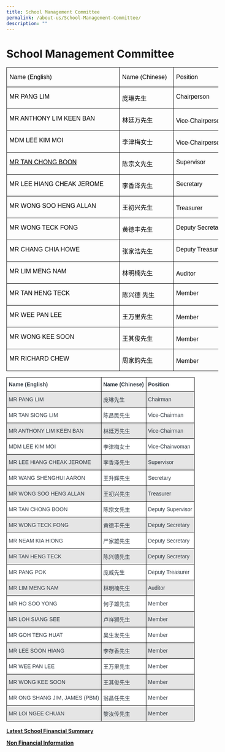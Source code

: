 ```yaml
---
title: School Management Committee
permalink: /about-us/School-Management-Committee/
description: ""
---
```

School Management Committee
===========================
<table style="width:415.0pt;margin-left:-.15pt;border-collapse:collapse;mso-yfti-tbllook:
 1184;mso-padding-alt:0in 0in 0in 0in" width="553" cellpadding="0" cellspacing="0" border="0" class="MsoNormalTable"><tbody><tr style="mso-yfti-irow:0;mso-yfti-firstrow:yes;height:15.75pt"><td style="width:209.0pt;border:solid windowtext 1.0pt;
  padding:0in 5.4pt 0in 5.4pt;height:15.75pt" valign="top" nowrap="" width="279"><p class="MsoNormal"><span style="font-size:12.0pt;font-family:&quot;Arial&quot;,sans-serif;
  color:black">Name (English)</span></p></td><td style="width:94.0pt;border:solid windowtext 1.0pt;
  border-left:none;padding:0in 5.4pt 0in 5.4pt;height:15.75pt" valign="top" nowrap="" width="125"><p class="MsoNormal"><span style="font-size:12.0pt;font-family:&quot;Arial&quot;,sans-serif;
  color:black">Name (Chinese)</span></p></td><td style="width:112.0pt;border:solid windowtext 1.0pt;
  border-left:none;padding:0in 5.4pt 0in 5.4pt;height:15.75pt" valign="top" nowrap="" width="149"><p class="MsoNormal"><span style="font-size:12.0pt;font-family:&quot;Arial&quot;,sans-serif;
  color:black">Position</span></p></td></tr><tr style="mso-yfti-irow:1;height:15.75pt"><td style="width:209.0pt;border:solid windowtext 1.0pt;
  border-top:none;padding:0in 5.4pt 0in 5.4pt;height:15.75pt" valign="top" nowrap="" width="279"><p class="MsoNormal"><span style="font-size:12.0pt;font-family:&quot;Arial&quot;,sans-serif;
  color:black"><span style="color:black;
  text-decoration:none;text-underline:none">MR PANG LIM</span></a></span></p></td><td style="width:94.0pt;border-top:none;
  border-left:none;border-bottom:solid windowtext 1.0pt;border-right:solid windowtext 1.0pt;
  padding:0in 5.4pt 0in 5.4pt;height:15.75pt" valign="top" nowrap="" width="125"><p class="MsoNormal"><span style="font-size:12.0pt;font-family:&quot;Microsoft YaHei&quot;,sans-serif;
  color:black" lang="ZH-CN">庞琳先生</span><span style="font-size:12.0pt;font-family:&quot;Arial&quot;,sans-serif;
  color:black"></span></p></td><td style="width:112.0pt;border-top:none;
  border-left:none;border-bottom:solid windowtext 1.0pt;border-right:solid windowtext 1.0pt;
  padding:0in 5.4pt 0in 5.4pt;height:15.75pt" valign="top" nowrap="" width="149"><p class="MsoNormal"><span style="font-size:12.0pt;font-family:&quot;Arial&quot;,sans-serif;
  color:black">Chairperson</span></p></td></tr><tr style="mso-yfti-irow:2;height:15.75pt"><td style="width:209.0pt;border:solid windowtext 1.0pt;
  border-top:none;padding:0in 5.4pt 0in 5.4pt;height:15.75pt" valign="top" nowrap="" width="279"><p class="MsoNormal"><span style="font-size:12.0pt;font-family:&quot;Arial&quot;,sans-serif;
  color:black">MR ANTHONY LIM KEEN BAN</span></p></td><td style="width:94.0pt;border-top:none;
  border-left:none;border-bottom:solid windowtext 1.0pt;border-right:solid windowtext 1.0pt;
  padding:0in 5.4pt 0in 5.4pt;height:15.75pt" valign="top" nowrap="" width="125"><p class="MsoNormal"><span style="font-size:12.0pt;font-family:&quot;Microsoft YaHei&quot;,sans-serif;
  color:black" lang="ZH-CN">林廷万先生</span><span style="font-size:12.0pt;font-family:&quot;Arial&quot;,sans-serif;
  color:black"></span></p></td><td style="width:112.0pt;border-top:none;
  border-left:none;border-bottom:solid windowtext 1.0pt;border-right:solid windowtext 1.0pt;
  padding:0in 5.4pt 0in 5.4pt;height:15.75pt" valign="bottom" nowrap="" width="149"><p class="MsoNormal"><span style="font-size:12.0pt;font-family:&quot;Arial&quot;,sans-serif;
  color:black">Vice-Chairperson</span></p></td></tr><tr style="mso-yfti-irow:3;height:15.75pt"><td style="width:209.0pt;border:solid windowtext 1.0pt;
  border-top:none;padding:0in 5.4pt 0in 5.4pt;height:15.75pt" valign="top" nowrap="" width="279"><p class="MsoNormal"><span style="font-size:12.0pt;font-family:&quot;Arial&quot;,sans-serif;
  color:black">MDM LEE KIM MOI</span></p></td><td style="width:94.0pt;border-top:none;
  border-left:none;border-bottom:solid windowtext 1.0pt;border-right:solid windowtext 1.0pt;
  padding:0in 5.4pt 0in 5.4pt;height:15.75pt" valign="top" nowrap="" width="125"><p class="MsoNormal"><span style="font-size:12.0pt;font-family:&quot;Microsoft YaHei&quot;,sans-serif;
  color:black" lang="ZH-CN">李津梅女士</span><span style="font-size:12.0pt;font-family:&quot;Arial&quot;,sans-serif;
  color:black"></span></p></td><td style="width:112.0pt;border-top:none;
  border-left:none;border-bottom:solid windowtext 1.0pt;border-right:solid windowtext 1.0pt;
  padding:0in 5.4pt 0in 5.4pt;height:15.75pt" valign="bottom" nowrap="" width="149"><p class="MsoNormal"><span style="font-size:12.0pt;font-family:&quot;Arial&quot;,sans-serif;
  color:black">Vice-Chairperson</span></p></td></tr><tr style="mso-yfti-irow:4;height:15.75pt"><td style="width:209.0pt;border:solid windowtext 1.0pt;
  border-top:none;padding:0in 5.4pt 0in 5.4pt;height:15.75pt" valign="top" nowrap="" width="279"><p class="MsoNormal"><span style="font-size:12.0pt;font-family:&quot;Arial&quot;,sans-serif;
  color:black"><a href="mailto:hosog137@yahoo.com.sg"><span style="color:black;
  text-decoration:none;text-underline:none">MR TAN CHONG BOON</span></a></span></p></td><td style="width:94.0pt;border-top:none;
  border-left:none;border-bottom:solid windowtext 1.0pt;border-right:solid windowtext 1.0pt;
  padding:0in 5.4pt 0in 5.4pt;height:15.75pt" valign="top" nowrap="" width="125"><p class="MsoNormal"><span style="font-size:12.0pt;font-family:&quot;Microsoft YaHei&quot;,sans-serif;
  color:black" lang="ZH-CN">陈宗文先生</span><span style="font-size:12.0pt;font-family:&quot;Arial&quot;,sans-serif;
  color:black"></span></p></td><td style="width:112.0pt;border-top:none;
  border-left:none;border-bottom:solid windowtext 1.0pt;border-right:solid windowtext 1.0pt;
  padding:0in 5.4pt 0in 5.4pt;height:15.75pt" valign="top" nowrap="" width="149"><p class="MsoNormal"><span style="font-size:12.0pt;font-family:&quot;Arial&quot;,sans-serif;
  color:black">Supervisor</span></p></td></tr><tr style="mso-yfti-irow:5;height:15.75pt"><td style="width:209.0pt;border:solid windowtext 1.0pt;
  border-top:none;padding:0in 5.4pt 0in 5.4pt;height:15.75pt" valign="top" nowrap="" width="279"><p class="MsoNormal"><span style="font-size:12.0pt;font-family:&quot;Arial&quot;,sans-serif;
  color:black">MR LEE HIANG CHEAK JEROME</span></p></td><td style="width:94.0pt;border-top:none;
  border-left:none;border-bottom:solid windowtext 1.0pt;border-right:solid windowtext 1.0pt;
  padding:0in 5.4pt 0in 5.4pt;height:15.75pt" valign="top" nowrap="" width="125"><p class="MsoNormal"><span style="font-size:12.0pt;font-family:&quot;Microsoft YaHei&quot;,sans-serif;
  color:black" lang="ZH-CN">李香泽先生</span><span style="font-size:12.0pt;font-family:&quot;Arial&quot;,sans-serif;
  color:black"></span></p></td><td style="width:112.0pt;border-top:none;
  border-left:none;border-bottom:solid windowtext 1.0pt;border-right:solid windowtext 1.0pt;
  padding:0in 5.4pt 0in 5.4pt;height:15.75pt" valign="top" nowrap="" width="149"><p class="MsoNormal"><span style="font-size:12.0pt;font-family:&quot;Arial&quot;,sans-serif;
  color:black">Secretary</span></p></td></tr><tr style="mso-yfti-irow:6;height:15.75pt"><td style="width:209.0pt;border:solid windowtext 1.0pt;
  border-top:none;padding:0in 5.4pt 0in 5.4pt;height:15.75pt" valign="top" nowrap="" width="279"><p class="MsoNormal"><span style="font-size:12.0pt;font-family:&quot;Arial&quot;,sans-serif;
  color:black">MR WONG SOO HENG ALLAN</span></p></td><td style="width:94.0pt;border-top:none;
  border-left:none;border-bottom:solid windowtext 1.0pt;border-right:solid windowtext 1.0pt;
  padding:0in 5.4pt 0in 5.4pt;height:15.75pt" valign="top" nowrap="" width="125"><p class="MsoNormal"><span style="font-size:12.0pt;font-family:&quot;Microsoft YaHei&quot;,sans-serif;
  color:black" lang="ZH-CN">王初兴先生</span><span style="font-size:12.0pt;font-family:&quot;Arial&quot;,sans-serif;
  color:black"></span></p></td><td style="width:112.0pt;border-top:none;
  border-left:none;border-bottom:solid windowtext 1.0pt;border-right:solid windowtext 1.0pt;
  padding:0in 5.4pt 0in 5.4pt;height:15.75pt" valign="bottom" nowrap="" width="149"><p class="MsoNormal"><span style="font-size:12.0pt;font-family:&quot;Arial&quot;,sans-serif;
  color:black">Treasurer</span></p></td></tr><tr style="mso-yfti-irow:7;height:15.75pt"><td style="width:209.0pt;border:solid windowtext 1.0pt;
  border-top:none;padding:0in 5.4pt 0in 5.4pt;height:15.75pt" valign="top" nowrap="" width="279"><p class="MsoNormal"><span style="font-size:12.0pt;font-family:&quot;Arial&quot;,sans-serif;
  color:black">MR WONG TECK FONG</span></p></td><td style="width:94.0pt;border-top:none;
  border-left:none;border-bottom:solid windowtext 1.0pt;border-right:solid windowtext 1.0pt;
  padding:0in 5.4pt 0in 5.4pt;height:15.75pt" valign="top" nowrap="" width="125"><p class="MsoNormal"><span style="font-size:12.0pt;font-family:&quot;Microsoft YaHei&quot;,sans-serif;
  color:black" lang="ZH-CN">黄德丰先生</span><span style="font-size:12.0pt;font-family:&quot;Arial&quot;,sans-serif;
  color:black"></span></p></td><td style="width:112.0pt;border-top:none;
  border-left:none;border-bottom:solid windowtext 1.0pt;border-right:solid windowtext 1.0pt;
  padding:0in 5.4pt 0in 5.4pt;height:15.75pt" valign="top" nowrap="" width="149"><p class="MsoNormal"><span style="font-size:12.0pt;font-family:&quot;Arial&quot;,sans-serif;
  color:black">Deputy Secretary</span></p></td></tr><tr style="mso-yfti-irow:8;height:15.75pt"><td style="width:209.0pt;border:solid windowtext 1.0pt;
  border-top:none;padding:0in 5.4pt 0in 5.4pt;height:15.75pt" valign="top" nowrap="" width="279"><p class="MsoNormal"><span style="font-size:12.0pt;font-family:&quot;Arial&quot;,sans-serif;
  color:black">MR CHANG CHIA HOWE</span></p></td><td style="width:94.0pt;border-top:none;
  border-left:none;border-bottom:solid windowtext 1.0pt;border-right:solid windowtext 1.0pt;
  padding:0in 5.4pt 0in 5.4pt;height:15.75pt" valign="top" nowrap="" width="125"><p class="MsoNormal"><span style="font-size:12.0pt;font-family:&quot;Microsoft YaHei&quot;,sans-serif;
  color:black" lang="ZH-CN">张家浩先生</span><span style="font-size:12.0pt;font-family:&quot;Arial&quot;,sans-serif;
  color:black"></span></p></td><td style="width:112.0pt;border-top:none;
  border-left:none;border-bottom:solid windowtext 1.0pt;border-right:solid windowtext 1.0pt;
  padding:0in 5.4pt 0in 5.4pt;height:15.75pt" valign="top" nowrap="" width="149"><p class="MsoNormal"><span style="font-size:12.0pt;font-family:&quot;Arial&quot;,sans-serif;
  color:black">Deputy Treasurer</span></p></td></tr><tr style="mso-yfti-irow:9;height:15.75pt"><td style="width:209.0pt;border:solid windowtext 1.0pt;
  border-top:none;padding:0in 5.4pt 0in 5.4pt;height:15.75pt" valign="top" nowrap="" width="279"><p class="MsoNormal"><span style="font-size:12.0pt;font-family:&quot;Arial&quot;,sans-serif;
  color:black">MR LIM MENG NAM</span></p></td><td style="width:94.0pt;border-top:none;
  border-left:none;border-bottom:solid windowtext 1.0pt;border-right:solid windowtext 1.0pt;
  padding:0in 5.4pt 0in 5.4pt;height:15.75pt" valign="top" nowrap="" width="125"><p class="MsoNormal"><span style="font-size:12.0pt;font-family:&quot;Microsoft YaHei&quot;,sans-serif;
  color:black" lang="ZH-CN">林明楠先生</span><span style="font-size:12.0pt;font-family:&quot;Arial&quot;,sans-serif;
  color:black"></span></p></td><td style="width:112.0pt;border-top:none;
  border-left:none;border-bottom:solid windowtext 1.0pt;border-right:solid windowtext 1.0pt;
  padding:0in 5.4pt 0in 5.4pt;height:15.75pt" valign="bottom" nowrap="" width="149"><p class="MsoNormal"><span style="font-size:12.0pt;font-family:&quot;Arial&quot;,sans-serif;
  color:black">Auditor</span></p></td></tr><tr style="mso-yfti-irow:10;height:15.75pt"><td style="width:209.0pt;border:solid windowtext 1.0pt;
  border-top:none;padding:0in 5.4pt 0in 5.4pt;height:15.75pt" valign="top" nowrap="" width="279"><p class="MsoNormal"><span style="font-size:12.0pt;font-family:&quot;Arial&quot;,sans-serif;
  color:black">MR TAN HENG TECK</span></p></td><td style="width:94.0pt;border-top:none;
  border-left:none;border-bottom:solid windowtext 1.0pt;border-right:solid windowtext 1.0pt;
  padding:0in 5.4pt 0in 5.4pt;height:15.75pt" valign="top" nowrap="" width="125"><p class="MsoNormal"><span style="font-size:12.0pt;font-family:&quot;Microsoft YaHei&quot;,sans-serif;
  color:black" lang="ZH-CN">陈兴德</span><span style="font-size:12.0pt;font-family:&quot;Arial&quot;,sans-serif;
  color:black">&nbsp;</span><span style="font-size:12.0pt;
  font-family:&quot;Microsoft YaHei&quot;,sans-serif;color:black" lang="ZH-CN">先生</span><span style="font-size:12.0pt;font-family:&quot;Arial&quot;,sans-serif;color:black"></span></p></td><td style="width:112.0pt;border-top:none;
  border-left:none;border-bottom:solid windowtext 1.0pt;border-right:solid windowtext 1.0pt;
  padding:0in 5.4pt 0in 5.4pt;height:15.75pt" valign="top" nowrap="" width="149"><p class="MsoNormal"><span style="font-size:12.0pt;font-family:&quot;Arial&quot;,sans-serif;
  color:black">Member</span></p></td></tr><tr style="mso-yfti-irow:11;height:15.75pt"><td style="width:209.0pt;border:solid windowtext 1.0pt;
  border-top:none;padding:0in 5.4pt 0in 5.4pt;height:15.75pt" valign="top" nowrap="" width="279"><p class="MsoNormal"><span style="font-size:12.0pt;font-family:&quot;Arial&quot;,sans-serif;
  color:black">MR WEE PAN LEE</span></p></td><td style="width:94.0pt;border-top:none;
  border-left:none;border-bottom:solid windowtext 1.0pt;border-right:solid windowtext 1.0pt;
  padding:0in 5.4pt 0in 5.4pt;height:15.75pt" valign="top" nowrap="" width="125"><p class="MsoNormal"><span style="font-size:12.0pt;font-family:&quot;Microsoft YaHei&quot;,sans-serif;
  color:black" lang="ZH-CN">王万里先生</span><span style="font-size:12.0pt;font-family:&quot;Arial&quot;,sans-serif;
  color:black"></span></p></td><td style="width:112.0pt;border-top:none;
  border-left:none;border-bottom:solid windowtext 1.0pt;border-right:solid windowtext 1.0pt;
  padding:0in 5.4pt 0in 5.4pt;height:15.75pt" valign="bottom" nowrap="" width="149"><p class="MsoNormal"><span style="font-size:12.0pt;font-family:&quot;Arial&quot;,sans-serif;
  color:black">Member</span></p></td></tr><tr style="mso-yfti-irow:12;height:15.0pt"><td style="width:209.0pt;border:solid windowtext 1.0pt;
  border-top:none;padding:0in 5.4pt 0in 5.4pt;height:15.0pt" valign="top" nowrap="" width="279"><p class="MsoNormal"><span style="font-size:12.0pt;font-family:&quot;Arial&quot;,sans-serif;
  color:black">MR WONG KEE SOON</span></p></td><td style="width:94.0pt;border-top:none;
  border-left:none;border-bottom:solid windowtext 1.0pt;border-right:solid windowtext 1.0pt;
  padding:0in 5.4pt 0in 5.4pt;height:15.0pt" valign="top" nowrap="" width="125"><p class="MsoNormal"><span style="font-size:12.0pt;font-family:&quot;Microsoft YaHei&quot;,sans-serif;
  color:black" lang="ZH-CN">王其俊先生</span><span style="font-size:12.0pt;font-family:&quot;Arial&quot;,sans-serif;
  color:black"></span></p></td><td style="width:112.0pt;border-top:none;
  border-left:none;border-bottom:solid windowtext 1.0pt;border-right:solid windowtext 1.0pt;
  padding:0in 5.4pt 0in 5.4pt;height:15.0pt" valign="bottom" nowrap="" width="149"><p class="MsoNormal"><span style="font-size:12.0pt;font-family:&quot;Arial&quot;,sans-serif;
  color:black">Member</span></p></td></tr><tr style="mso-yfti-irow:13;mso-yfti-lastrow:yes;height:15.75pt"><td style="width:209.0pt;border:solid windowtext 1.0pt;
  border-top:none;padding:0in 5.4pt 0in 5.4pt;height:15.75pt" valign="top" nowrap="" width="279"><p class="MsoNormal"><span style="font-size:12.0pt;font-family:&quot;Arial&quot;,sans-serif;
  color:black">MR RICHARD CHEW</span></p></td><td style="width:94.0pt;border-top:none;
  border-left:none;border-bottom:solid windowtext 1.0pt;border-right:solid windowtext 1.0pt;
  padding:0in 5.4pt 0in 5.4pt;height:15.75pt" valign="top" nowrap="" width="125"><p class="MsoNormal"><span style="font-size:12.0pt;font-family:&quot;Microsoft YaHei&quot;,sans-serif;
  color:black" lang="ZH-CN">周家鈞先生</span><span style="font-size:12.0pt;font-family:&quot;Arial&quot;,sans-serif;
  color:black"></span></p></td><td style="width:112.0pt;border-top:none;
  border-left:none;border-bottom:solid windowtext 1.0pt;border-right:solid windowtext 1.0pt;
  padding:0in 5.4pt 0in 5.4pt;height:15.75pt" valign="bottom" nowrap="" width="149"><p class="MsoNormal"><span style="font-size:12.0pt;font-family:&quot;Arial&quot;,sans-serif;
  color:black">Member</span></p></td></tr></tbody></table>
<style type="text/css">
.tg  {border-collapse:collapse;border-spacing:0;}
.tg td{border-color:black;border-style:solid;border-width:1px;font-family:Arial, sans-serif;font-size:14px;
  overflow:hidden;padding:10px 5px;word-break:normal;}
.tg th{border-color:black;border-style:solid;border-width:1px;font-family:Arial, sans-serif;font-size:14px;
  font-weight:normal;overflow:hidden;padding:10px 5px;word-break:normal;}
.tg .tg-w9cv{background-color:#FFF;color:#313942;font-weight:bold;text-align:left;vertical-align:middle}
.tg .tg-w4f2{background-color:#E5E5E5;color:#313942;text-align:left;vertical-align:middle}
.tg .tg-ne8g{background-color:#FFF;color:#313942;text-align:left;vertical-align:middle}
</style>
<table class="tg">
<thead>
  <tr>
    <th class="tg-w9cv"><span style="font-weight:700">Name (English)</span></th>
    <th class="tg-w9cv"><span style="font-weight:700">Name (Chinese)</span></th>
    <th class="tg-w9cv"><span style="font-weight:700">Position</span></th>
  </tr>
</thead>
<tbody>
  <tr>
    <td class="tg-w4f2">MR PANG LIM</td>
    <td class="tg-w4f2">庞琳先生</td>
    <td class="tg-w4f2">Chairman</td>
  </tr>
  <tr>
    <td class="tg-ne8g">MR TAN SIONG LIM</td>
    <td class="tg-ne8g">陈昌民先生</td>
    <td class="tg-ne8g">Vice-Chairman</td>
  </tr>
  <tr>
    <td class="tg-w4f2">MR ANTHONY LIM KEEN BAN</td>
    <td class="tg-w4f2">林廷万先生</td>
    <td class="tg-w4f2">Vice-Chairman</td>
  </tr>
  <tr>
    <td class="tg-ne8g">MDM LEE KIM MOI</td>
    <td class="tg-ne8g">李津梅女士</td>
    <td class="tg-ne8g">Vice-Chairwoman</td>
  </tr>
  <tr>
    <td class="tg-w4f2">MR LEE HIANG CHEAK JEROME</td>
    <td class="tg-w4f2">李香泽先生</td>
    <td class="tg-w4f2">Supervisor</td>
  </tr>
  <tr>
    <td class="tg-ne8g">MR WANG SHENGHUI AARON</td>
    <td class="tg-ne8g">王升辉先生</td>
    <td class="tg-ne8g">Secretary</td>
  </tr>
  <tr>
    <td class="tg-w4f2">MR WONG SOO HENG ALLAN</td>
    <td class="tg-w4f2">王初兴先生</td>
    <td class="tg-w4f2">Treasurer</td>
  </tr>
  <tr>
    <td class="tg-ne8g">MR TAN CHONG BOON</td>
    <td class="tg-ne8g">陈宗文先生</td>
    <td class="tg-ne8g">Deputy Supervisor</td>
  </tr>
  <tr>
    <td class="tg-w4f2">MR WONG TECK FONG</td>
    <td class="tg-w4f2">黄德丰先生</td>
    <td class="tg-w4f2">Deputy Secretary</td>
  </tr>
  <tr>
    <td class="tg-ne8g">MR NEAM KIA HIONG</td>
    <td class="tg-ne8g">严家雄先生</td>
    <td class="tg-ne8g">Deputy Secretary</td>
  </tr>
  <tr>
    <td class="tg-w4f2">MR TAN HENG TECK</td>
    <td class="tg-w4f2">陈兴德先生</td>
    <td class="tg-w4f2">Deputy Secretary</td>
  </tr>
  <tr>
    <td class="tg-ne8g">MR PANG POK</td>
    <td class="tg-ne8g">庞威先生</td>
    <td class="tg-ne8g">Deputy Treasurer</td>
  </tr>
  <tr>
    <td class="tg-w4f2">MR LIM MENG NAM</td>
    <td class="tg-w4f2">林明楠先生</td>
    <td class="tg-w4f2">Auditor</td>
  </tr>
  <tr>
    <td class="tg-ne8g">MR HO SOO YONG</td>
    <td class="tg-ne8g">何子雄先生</td>
    <td class="tg-ne8g">Member</td>
  </tr>
  <tr>
    <td class="tg-w4f2">MR LOH SIANG SEE</td>
    <td class="tg-w4f2">卢祥狮先生</td>
    <td class="tg-w4f2">Member</td>
  </tr>
  <tr>
    <td class="tg-ne8g">MR GOH TENG HUAT</td>
    <td class="tg-ne8g">吴生发先生</td>
    <td class="tg-ne8g">Member</td>
  </tr>
  <tr>
    <td class="tg-w4f2">MR LEE SOON HIANG</td>
    <td class="tg-w4f2">李存香先生</td>
    <td class="tg-w4f2">Member</td>
  </tr>
  <tr>
    <td class="tg-ne8g">MR WEE PAN LEE</td>
    <td class="tg-ne8g">王万里先生</td>
    <td class="tg-ne8g">Member</td>
  </tr>
  <tr>
    <td class="tg-w4f2">MR WONG KEE SOON</td>
    <td class="tg-w4f2">王其俊先生</td>
    <td class="tg-w4f2">Member</td>
  </tr>
  <tr>
    <td class="tg-ne8g">MR ONG SHANG JIM, JAMES (PBM)</td>
    <td class="tg-ne8g">翁昌任先生</td>
    <td class="tg-ne8g">Member</td>
  </tr>
  <tr>
    <td class="tg-w4f2">MR LOI NGEE CHUAN</td>
    <td class="tg-w4f2">黎汝传先生</td>
    <td class="tg-w4f2">Member</td>
  </tr>
</tbody>
</table>



**[Latest School Financial Summary](https://www.moe.gov.sg/about-us/organisation-structure/fpd/financial-summary)**

**[Non Financial Information](/files/Non%20Financial%20Information%202023%20-%202025.pdf)**